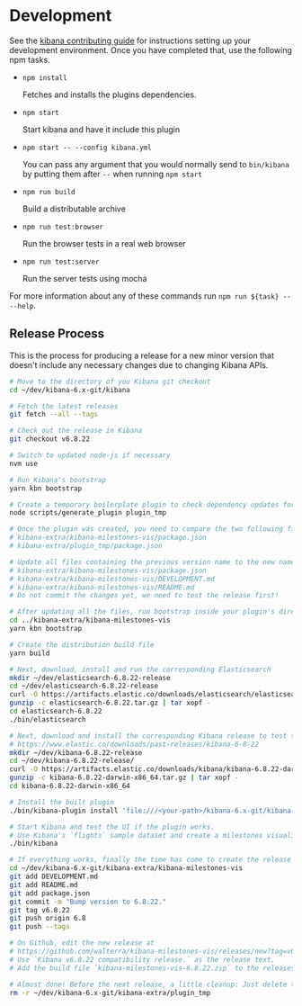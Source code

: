 # Development

See the [kibana contributing guide](https://github.com/elastic/kibana/blob/master/CONTRIBUTING.md) for instructions setting up your development environment. Once you have completed that, use the following npm tasks.

  - `npm install`

    Fetches and installs the plugins dependencies.

  - `npm start`

    Start kibana and have it include this plugin

  - `npm start -- --config kibana.yml`

    You can pass any argument that you would normally send to `bin/kibana` by putting them after `--` when running `npm start`

  - `npm run build`

    Build a distributable archive

  - `npm run test:browser`

    Run the browser tests in a real web browser

  - `npm run test:server`

    Run the server tests using mocha

For more information about any of these commands run `npm run ${task} -- --help`.

## Release Process

This is the process for producing a release for a new minor version that doesn't include any necessary changes due to changing Kibana APIs.

```bash
# Move to the directory of you Kibana git checkout
cd ~/dev/kibana-6.x-git/kibana

# Fetch the latest releases
git fetch --all --tags

# Check out the release in Kibana
git checkout v6.8.22

# Switch to updated node-js if necessary
nvm use

# Run Kibana's bootstrap
yarn kbn bootstrap

# Create a temporary boilerplate plugin to check dependency updates for plugins
node scripts/generate_plugin plugin_tmp

# Once the plugin was created, you need to compare the two following files and if necessary update the dependencies in your `package.json`
# kibana-extra/kibana-milestones-vis/package.json
# kibana-extra/plugin_tmp/package.json

# Update all files containing the previous version name to the new name
# kibana-extra/kibana-milestones-vis/package.json
# kibana-extra/kibana-milestones-vis/DEVELOPMENT.md
# kibana-extra/kibana-milestones-vis/README.md
# Do not commit the changes yet, we need to test the release first!

# After updating all the files, run bootstrap inside your plugin's directory
cd ../kibana-extra/kibana-milestones-vis
yarn kbn bootstrap

# Create the distribution build file
yarn build

# Next, download, install and run the corresponding Elasticsearch
mkdir ~/dev/elasticsearch-6.8.22-release
cd ~/dev/elasticsearch-6.8.22-release
curl -O https://artifacts.elastic.co/downloads/elasticsearch/elasticsearch-6.8.22.tar.gz
gunzip -c elasticsearch-6.8.22.tar.gz | tar xopf -
cd elasticsearch-6.8.22
./bin/elasticsearch

# Next, download and install the corresponding Kibana release to test the build via
# https://www.elastic.co/downloads/past-releases/kibana-6-8-22
mkdir ~/dev/kibana-6.8.22-release
cd ~/dev/kibana-6.8.22-release/
curl -O https://artifacts.elastic.co/downloads/kibana/kibana-6.8.22-darwin-x86_64.tar.gz
gunzip -c kibana-6.8.22-darwin-x86_64.tar.gz | tar xopf -
cd kibana-6.8.22-darwin-x86_64

# Install the built plugin
./bin/kibana-plugin install 'file:///<your-path>/kibana-6.x-git/kibana-extra/kibana-milestones-vis/build/kibana-milestones-vis-6.8.22.zip'

# Start Kibana and test the UI if the plugin works.
# Use Kibana's `flights` sample dataset and create a milestones visualization.
./bin/kibana

# If everything works, finally the time has come to create the release on Github.
cd ~/dev/kibana-6.x-git/kibana-extra/kibana-milestones-vis
git add DEVELOPMENT.md
git add README.md
git add package.json
git commit -m "Bump version to 6.8.22."
git tag v6.8.22
git push origin 6.8
git push --tags

# On Github, edit the new release at
# https://github.com/walterra/kibana-milestones-vis/releases/new?tag=v6.8.22
# Use `Kibana v6.8.22 compatibility release.` as the release text.
# Add the build file `kibana-milestones-vis-6.8.22.zip` to the releases' binaries.

# Almost done! Before the next release, a little cleanup: Just delete the temporary plugin you create so you can create another one for comparison for the next release.
rm -r ~/dev/kibana-6.x-git/kibana-extra/plugin_tmp
```
